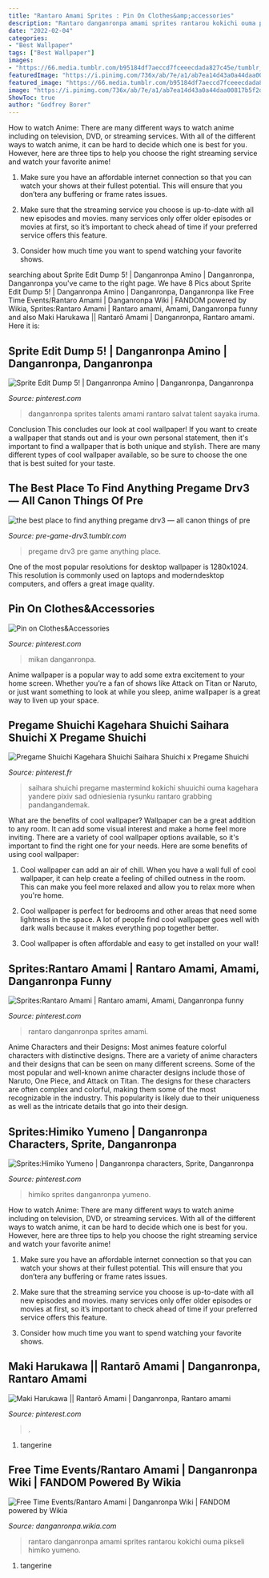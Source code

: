 ```yaml
---
title: "Rantaro Amami Sprites : Pin On Clothes&amp;accessories"
description: "Rantaro danganronpa amami sprites rantarou kokichi ouma pikseli himiko yumeno"
date: "2022-02-04"
categories:
- "Best Wallpaper"
tags: ["Best Wallpaper"]
images:
- "https://66.media.tumblr.com/b95184df7aeccd7fceeecdada827c45e/tumblr_inline_p48455gIke1u4vcjf_500.png"
featuredImage: "https://i.pinimg.com/736x/ab/7e/a1/ab7ea14d43a0a44daa00817b5f2d1161.jpg"
featured_image: "https://66.media.tumblr.com/b95184df7aeccd7fceeecdada827c45e/tumblr_inline_p48455gIke1u4vcjf_500.png"
image: "https://i.pinimg.com/736x/ab/7e/a1/ab7ea14d43a0a44daa00817b5f2d1161.jpg"
ShowToc: true
author: "Godfrey Borer"
---
```



How to watch Anime: There are many different ways to watch anime including on television, DVD, or streaming services.
With all of the different ways to watch anime, it can be hard to decide which one is best for you. However, here are three tips to help you choose the right streaming service and watch your favorite anime!
1. Make sure you have an affordable internet connection so that you can watch your shows at their fullest potential. This will ensure that you don’tera any buffering or frame rates issues.

2. Make sure that the streaming service you choose is up-to-date with all new episodes and movies. many services only offer older episodes or movies at first, so it’s important to check ahead of time if your preferred service offers this feature.

3. Consider how much time you want to spend watching your favorite shows.

	

		
searching about Sprite Edit Dump 5! | Danganronpa Amino | Danganronpa, Danganronpa you've came to the right page. We have 8 Pics about Sprite Edit Dump 5! | Danganronpa Amino | Danganronpa, Danganronpa like Free Time Events/Rantaro Amami | Danganronpa Wiki | FANDOM powered by Wikia, Sprites:Rantaro Amami | Rantaro amami, Amami, Danganronpa funny and also Maki Harukawa || Rantarō Amami | Danganronpa, Rantaro amami. Here it is:
		
    
## Sprite Edit Dump 5! | Danganronpa Amino | Danganronpa, Danganronpa

<img loading=lazy src="https://i.pinimg.com/originals/d6/52/1c/d6521c86f0e017c05f84e4cecfd232b8.jpg" onerror="this.onerror=null;this.src='https://tse4.mm.bing.net/th?id=OIP.DNvyjH6LVPTnMzONOBh_7wHaHa&amp;pid=15.1';" alt="Sprite Edit Dump 5! | Danganronpa Amino | Danganronpa, Danganronpa">

_Source: pinterest.com_

>danganronpa sprites talents amami rantaro salvat talent sayaka iruma. 

	

Conclusion
This concludes our look at cool wallpaper! If you want to create a wallpaper that stands out and is your own personal statement, then it's important to find a wallpaper that is both unique and stylish. There are many different types of cool wallpaper available, so be sure to choose the one that is best suited for your taste.

    
## The Best Place To Find Anything Pregame Drv3 — All Canon Things Of Pre

<img loading=lazy src="https://66.media.tumblr.com/b95184df7aeccd7fceeecdada827c45e/tumblr_inline_p48455gIke1u4vcjf_500.png" onerror="this.onerror=null;this.src='https://tse1.mm.bing.net/th?id=OIP.nLRpDynex3MIVW_J9jp1HQHaHa&amp;pid=15.1';" alt="the best place to find anything pregame drv3 — all canon things of pre">

_Source: pre-game-drv3.tumblr.com_

>pregame drv3 pre game anything place. 

	

One of the most popular resolutions for desktop wallpaper is 1280x1024. This resolution is commonly used on laptops and moderndesktop computers, and offers a great image quality.

    
## Pin On Clothes&amp;Accessories

<img loading=lazy src="https://i.pinimg.com/736x/e6/c3/02/e6c3029f968ba59c7374cb7dce257614.jpg" onerror="this.onerror=null;this.src='https://tse2.mm.bing.net/th?id=OIP.Kz6othIr0GIh6PLo_GBxOwHaH8&amp;pid=15.1';" alt="Pin on Clothes&amp;Accessories">

_Source: pinterest.com_

>mikan danganronpa. 

	

Anime wallpaper is a popular way to add some extra excitement to your home screen. Whether you’re a fan of shows like Attack on Titan or Naruto, or just want something to look at while you sleep, anime wallpaper is a great way to liven up your space.

    
## Pregame Shuichi Kagehara Shuichi Saihara Shuichi X Pregame Shuichi

<img loading=lazy src="https://i.pinimg.com/736x/6b/03/7e/6b037e48833098e9f06a77bdf57b0eed.jpg" onerror="this.onerror=null;this.src='https://tse2.mm.bing.net/th?id=OIP.gW9aKJKzx1kQ4c86ckNI3gHaGf&amp;pid=15.1';" alt="Pregame Shuichi Kagehara Shuichi Saihara Shuichi x Pregame Shuichi">

_Source: pinterest.fr_

>saihara shuichi pregame mastermind kokichi shuuichi ouma kagehara yandere pixiv sad odniesienia rysunku rantaro grabbing pandangandemak. 

	

What are the benefits of cool wallpaper?
Wallpaper can be a great addition to any room. It can add some visual interest and make a home feel more inviting. There are a variety of cool wallpaper options available, so it's important to find the right one for your needs. Here are some benefits of using cool wallpaper: 
1. Cool wallpaper can add an air of chill. When you have a wall full of cool wallpaper, it can help create a feeling of chilled outness in the room. This can make you feel more relaxed and allow you to relax more when you're home. 

2. Cool wallpaper is perfect for bedrooms and other areas that need some lightness in the space. A lot of people find cool wallpaper goes well with dark walls because it makes everything pop together better. 

3. Cool wallpaper is often affordable and easy to get installed on your wall!

    
## Sprites:Rantaro Amami | Rantaro Amami, Amami, Danganronpa Funny

<img loading=lazy src="https://i.pinimg.com/736x/c1/e0/08/c1e00831b99d242fd86d6f40d36f3543.jpg" onerror="this.onerror=null;this.src='https://tse1.mm.bing.net/th?id=OIP.KP3j-7cAcAh_4GUg0ocBSgHaJg&amp;pid=15.1';" alt="Sprites:Rantaro Amami | Rantaro amami, Amami, Danganronpa funny">

_Source: pinterest.com_

>rantaro danganronpa sprites amami. 

	

Anime Characters and their Designs: Most animes feature colorful characters with distinctive designs.
There are a variety of anime characters and their designs that can be seen on many different screens. Some of the most popular and well-known anime character designs include those of Naruto, One Piece, and Attack on Titan. The designs for these characters are often complex and colorful, making them some of the most recognizable in the industry. This popularity is likely due to their uniqueness as well as the intricate details that go into their design.

    
## Sprites:Himiko Yumeno | Danganronpa Characters, Sprite, Danganronpa

<img loading=lazy src="https://i.pinimg.com/736x/c3/1e/dc/c31edc354384fea9326664936be36f59.jpg" onerror="this.onerror=null;this.src='https://tse3.mm.bing.net/th?id=OIP.Wrz9ohtjtubCMyc_od17egHaMp&amp;pid=15.1';" alt="Sprites:Himiko Yumeno | Danganronpa characters, Sprite, Danganronpa">

_Source: pinterest.com_

>himiko sprites danganronpa yumeno. 

	

How to watch Anime: There are many different ways to watch anime including on television, DVD, or streaming services.
With all of the different ways to watch anime, it can be hard to decide which one is best for you. However, here are three tips to help you choose the right streaming service and watch your favorite anime!
1. Make sure you have an affordable internet connection so that you can watch your shows at their fullest potential. This will ensure that you don’tera any buffering or frame rates issues.

2. Make sure that the streaming service you choose is up-to-date with all new episodes and movies. many services only offer older episodes or movies at first, so it’s important to check ahead of time if your preferred service offers this feature.

3. Consider how much time you want to spend watching your favorite shows.

    
## Maki Harukawa || Rantarō Amami | Danganronpa, Rantaro Amami

<img loading=lazy src="https://i.pinimg.com/736x/ab/7e/a1/ab7ea14d43a0a44daa00817b5f2d1161.jpg" onerror="this.onerror=null;this.src='https://tse4.mm.bing.net/th?id=OIP.3a7WWAX-6CDgkuCNJ8LPbwHaFD&amp;pid=15.1';" alt="Maki Harukawa || Rantarō Amami | Danganronpa, Rantaro amami">

_Source: pinterest.com_

>. 

	

1. tangerine 

    
## Free Time Events/Rantaro Amami | Danganronpa Wiki | FANDOM Powered By Wikia

<img loading=lazy src="https://vignette.wikia.nocookie.net/danganronpa/images/1/11/Danganronpa_V3_Bonus_Mode_Rantaro_Amami_Sprite_21.png/revision/latest?cb=20170927223300" onerror="this.onerror=null;this.src='https://tse1.mm.bing.net/th?id=OIP.Cw-dY5pFMDt5JRdBCGWnPgHaIC&amp;pid=15.1';" alt="Free Time Events/Rantaro Amami | Danganronpa Wiki | FANDOM powered by Wikia">

_Source: danganronpa.wikia.com_

>rantaro danganronpa amami sprites rantarou kokichi ouma pikseli himiko yumeno. 

	

1. tangerine 

